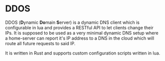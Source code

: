 # DDOS

DDOS (**D**ynamic **Do**main **S**erver) is a dynamic DNS client which is configurable in lua and provides a RESTful API to let clients change their IPs. It is supposed to be used as a very minimal dynamic DNS setup where a home-server can report it's IP address to a DNS in the cloud which will route all future requests to said IP.

It is written in Rust and supports custom configuration scripts written in lua.

